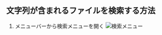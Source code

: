 ## 文字列が含まれるファイルを検索する方法
1. メニューバーから検索メニューを開く
![検索メニュー](https://pentan.info/img/use/eclipse/search/01s.jpg)
